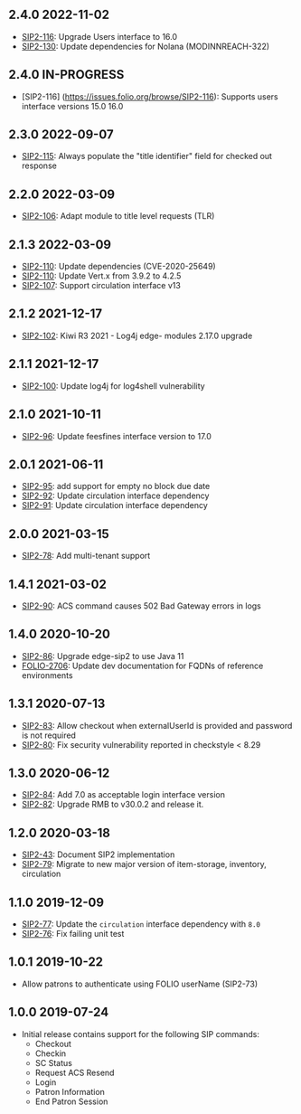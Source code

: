 ## 2.4.0 2022-11-02
* [SIP2-116](https://issues.folio.org/browse/SIP2-116): Upgrade Users interface to 16.0
* [SIP2-130](https://issues.folio.org/browse/SIP2-130): Update dependencies for Nolana (MODINNREACH-322)

## 2.4.0 IN-PROGRESS 

* [SIP2-116] (https://issues.folio.org/browse/SIP2-116): Supports users interface versions 15.0 16.0

## 2.3.0 2022-09-07
* [SIP2-115](https://issues.folio.org/browse/SIP2-115): Always populate the "title identifier" field for checked out response

## 2.2.0 2022-03-09
* [SIP2-106](https://issues.folio.org/browse/SIP2-106): Adapt module to title level requests (TLR)

## 2.1.3 2022-03-09
* [SIP2-110](https://issues.folio.org/browse/SIP2-110): Update dependencies (CVE-2020-25649)
* [SIP2-110](https://issues.folio.org/browse/SIP2-110): Update Vert.x from 3.9.2 to 4.2.5
* [SIP2-107](https://issues.folio.org/browse/SIP2-107): Support circulation interface v13

## 2.1.2 2021-12-17
* [SIP2-102](https://issues.folio.org/browse/SIP2-102): Kiwi R3 2021 - Log4j edge- modules 2.17.0 upgrade

## 2.1.1 2021-12-17
* [SIP2-100](https://issues.folio.org/browse/SIP2-100): Update log4j for log4shell vulnerability

## 2.1.0 2021-10-11
 * [SIP2-96](https://issues.folio.org/browse/SIP2-96): Update feesfines interface version to 17.0 

## 2.0.1 2021-06-11
 * [SIP2-95](https://issues.folio.org/browse/SIP2-95): add support for empty no block due date 
 * [SIP2-92](https://issues.folio.org/browse/SIP2-92): Update circulation interface dependency 
 * [SIP2-91](https://issues.folio.org/browse/SIP2-91): Update circulation interface dependency 
 
## 2.0.0 2021-03-15
 * [SIP2-78](https://issues.folio.org/browse/SIP2-78): Add multi-tenant support 
 
## 1.4.1 2021-03-02
 * [SIP2-90](https://issues.folio.org/browse/SIP2-90): ACS command causes 502 Bad Gateway errors in logs
 
## 1.4.0 2020-10-20
 * [SIP2-86](https://issues.folio.org/browse/SIP2-86): Upgrade edge-sip2 to use Java 11 
 * [FOLIO-2706](https://issues.folio.org/browse/FOLIO-2706): Update dev documentation for FQDNs of reference environments

## 1.3.1 2020-07-13
 * [SIP2-83](https://issues.folio.org/browse/SIP2-83): Allow checkout when externalUserId is provided and password is not required
 * [SIP2-80](https://issues.folio.org/browse/SIP2-80): Fix security vulnerability reported in checkstyle < 8.29

## 1.3.0 2020-06-12
 * [SIP2-84](https://issues.folio.org/browse/SIP2-84): Add 7.0 as acceptable login interface version
 * [SIP2-82](https://issues.folio.org/browse/SIP2-82): Upgrade RMB to v30.0.2 and release it.

## 1.2.0 2020-03-18
 * [SIP2-43](https://issues.folio.org/browse/SIP2-43): Document SIP2 implementation
 * [SIP2-79](https://issues.folio.org/browse/SIP2-79): Migrate to new major version of item-storage, inventory, circulation

## 1.1.0 2019-12-09
 * [SIP2-77](https://issues.folio.org/browse/SIP2-77): Update the `circulation` interface
   dependency with `8.0`
 * [SIP2-76](https://issues.folio.org/browse/SIP2-76): Fix failing unit test

## 1.0.1 2019-10-22
 * Allow patrons to authenticate using FOLIO userName (SIP2-73) 

## 1.0.0 2019-07-24
 * Initial release contains support for the following SIP commands:
    * Checkout
    * Checkin
    * SC Status
    * Request ACS Resend
    * Login
    * Patron Information
    * End Patron Session
